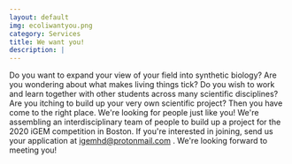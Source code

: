```yaml
---
layout: default
img: ecoliwantyou.png
category: Services
title: We want you!
description: |
---
```

  Do you want to expand your view of your field into synthetic biology?
  Are you wondering about what makes living things tick?
  Do you wish to work and learn together with other students across many scientific disciplines?
  Are you itching to build up your very own scientific project?
  Then you have come to the right place. We're looking for people just like you!
  We're assembling an interdisciplinary team of people to build up a project for the
  2020 iGEM competition in Boston.
  If you're interested in joining, send us your application at
  <a href="mailto:igemhd.protonmail.com">
    igemhd@protonmail.com
  </a>.
  We're looking forward to meeting you!
